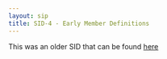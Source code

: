 ```yaml
---
layout: sip
title: SID-4 - Early Member Definitions
---
```


This was an older SID that can be found [here](http://www.scala-lang.org/sid/4)

